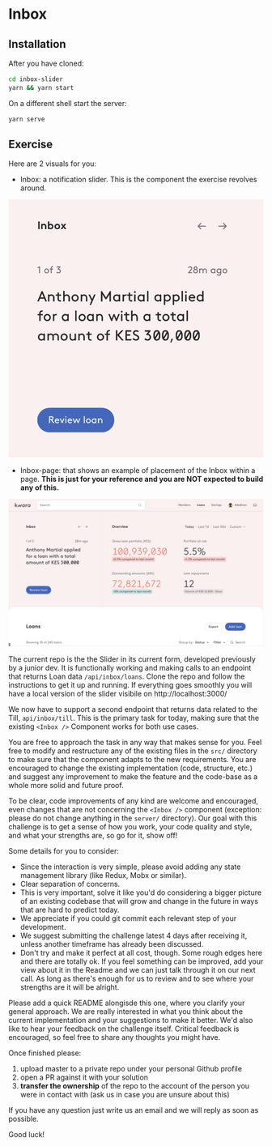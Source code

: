 # Inbox

## Installation

After you have cloned:

```sh
cd inbox-slider
yarn && yarn start
```

On a different shell start the server:

```sh
yarn serve
```

## Exercise

Here are 2 visuals for you:

- Inbox: a notification slider. This is the component the exercise revolves around.

![The Inbox](./assets/inbox.png)

- Inbox-page: that shows an example of placement of the Inbox within a page. **This is just for your reference and you are NOT expected to build any of this.**

![The Loan Page, with the Inbox](./assets/inbox-page.png)

The current repo is the the Slider in its current form, developed previously by a junior dev.
It is functionally working and making calls to an endpoint that returns Loan data `/api/inbox/loans`. 
Clone the repo and follow the instructions to get it up and running.
If everything goes smoothly you will have a local version of the slider visibile on http://localhost:3000/

We now have to support a second endpoint that returns data related to the Till, `api/inbox/till`.
This is the primary task for today, making sure that the existing `<Inbox />` Component works for both use cases.

You are free to approach the task in any way that makes sense for you.
Feel free to modify and restructure any of the existing files in the `src/` directory to make sure that the component adapts to the new requirements. 
You are encouraged to change the existing implementation (code, structure, etc.) and suggest any improvement to make the feature and the code-base as a whole more solid and future proof.

To be clear, code improvements of any kind are welcome and encouraged, even changes that are not concerning the `<Inbox />` component (exception: please do not change anything in the `server/` directory). Our goal with this challenge is to get a sense of how you work, your code quality and style, and what your strengths are, so go for it, show off!

Some details for you to consider:

- Since the interaction is very simple, please avoid adding any state management library (like Redux, Mobx or similar).
- Clear separation of concerns.
- This is very important, solve it like you'd do considering a bigger picture of an existing codebase that will grow and change in the future in ways that are hard to predict today.
- We appreciate if you could git commit each relevant step of your development.
- We suggest submitting the challenge latest 4 days after receiving it, unless another timeframe has already been discussed.
- Don't try and make it perfect at all cost, though. Some rough edges here and there are totally ok. If you feel something can be improved, add your view about it in the Readme and we can just talk through it on our next call. As long as there's enough for us to review and to see where your strengths are it will be alright.

Please add a quick README alongisde this one, where you clarify your general approach. 
We are really interested in what you think about the current implementation and your suggestions to make it better.
We'd also like to hear your feedback on the challenge itself. Critical feedback is encouraged, so feel free to share any thoughts you might have.

Once finished please:

1. upload master to a private repo under your personal Github profile
2. open a PR against it with your solution
3. **transfer the ownership** of the repo to the account of the person you were in contact with (ask us in case you are unsure about this)

If you have any question just write us an email and we will reply as soon as possible.

Good luck!
